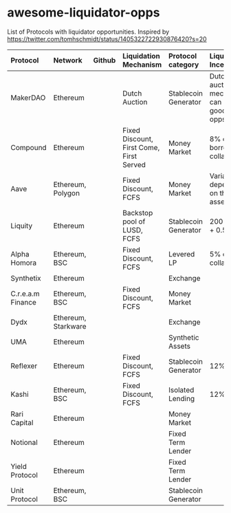 # awesome-liquidator-opps


List of Protocols with liquidator opportunities. Inspired by https://twitter.com/tomhschmidt/status/1405322722930876420?s=20



| Protocol           | Network                  | Github   | Liquidation Mechanism  | Protocol category      |Liquidator Incentive|
|:-------------------|:------------------------ |:---------|:------|:-----------------------|:--------------------|
|MakerDAO            |Ethereum                  |          |Dutch Auction|Stablecoin Generator|Dutch auction mechanism can lead to good arb opps|
|Compound            |Ethereum                  |          |Fixed Discount, First Come, First Served|Money Market            |8% of borrower's collateral|
|Aave                |Ethereum, Polygon         |          |Fixed Discount, FCFS|Money Market            |Variable depending on the asset|
|Liquity             |Ethereum                  |          |Backstop pool of LUSD, FCFS|Stablecoin Generator|200 LUSD + 0.5%|
|Alpha Homora        |Ethereum, BSC             |          |Fixed Discount, FCFS|Levered LP              |5% of collateral|
|Synthetix           |Ethereum                  |          |       |Exchange                ||
|C.r.e.a.m Finance   |Ethereum, BSC             |          |Fixed Discount, FCFS|Money Market            ||
|Dydx                |Ethereum, Starkware       |          |       |Exchange                ||
|UMA                 |Ethereum                  |          |       |Synthetic Assets        ||
|Reflexer            |Ethereum                  |          |Fixed Discount, FCFS|Stablecoin Generator|12%|
|Kashi               |Ethereum, BSC             |          |Fixed Discount, FCFS|Isolated Lending|12%|
|Rari Capital        |Ethereum                  |          |       |Money Market            ||
|Notional            |Ethereum                  |          |       |Fixed Term Lender       ||
|Yield Protocol      |Ethereum                  |          |       |Fixed Term Lender       ||
|Unit Protocol       |Ethereum, BSC             |          |       |Stablecoin Generator    ||